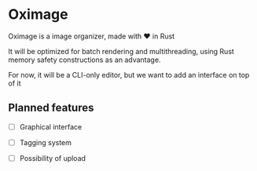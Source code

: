 # Oximage

Oximage is a image organizer, made with :heart: in Rust

It will be optimized for batch rendering and multithreading, using Rust 
memory safety constructions as an advantage.

For now, it will be a CLI-only editor, but we want to add an interface on top of it

## Planned features

* [ ] Graphical interface
* [ ] Tagging system
* [ ] Possibility of upload

